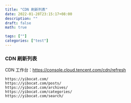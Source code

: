 ```yaml
---
title: "CDN 刷新列表"
date: 2022-01-28T23:15:17+08:00
description: ""
draft: false
math: true

tags: [""]
categories: ["test"]
---
```

### CDN 刷新列表

CDN 工作台：https://console.cloud.tencent.com/cdn/refresh

```
https://yibocat.com/
https://yibocat.com/posts/
https://yibocat.com/archives/
https://yibocat.com/categories/
https://yibocat.com/search/
```



